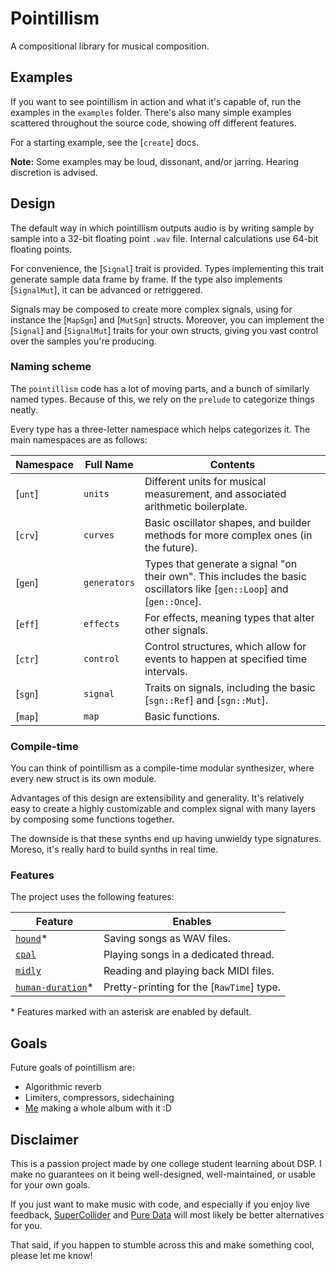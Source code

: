 # Pointillism

A compositional library for musical composition.

## Examples

If you want to see pointillism in action and what it's capable of, run the examples in the
`examples` folder. There's also many simple examples scattered throughout the source code, showing
off different features.

For a starting example, see the [`create`] docs.

**Note:** Some examples may be loud, dissonant, and/or jarring. Hearing discretion is advised.

## Design

The default way in which pointillism outputs audio is by writing sample by sample into a 32-bit
floating point `.wav` file. Internal calculations use 64-bit floating points.

For convenience, the [`Signal`] trait is provided. Types implementing this trait generate sample
data frame by frame. If the type also implements [`SignalMut`], it can be advanced or retriggered.

Signals may be composed to create more complex signals, using for instance the [`MapSgn`] and
[`MutSgn`] structs. Moreover, you can implement the [`Signal`] and [`SignalMut`] traits for your own
structs, giving you vast control over the samples you're producing.

### Naming scheme

The `pointillism` code has a lot of moving parts, and a bunch of similarly named types. Because of
this, we rely on the `prelude` to categorize things neatly.

Every type has a three-letter namespace which helps categorizes it. The main namespaces are as
follows:

| Namespace | Full Name | Contents |
|-|-|-|
| [`unt`] | `units` | Different units for musical measurement, and associated arithmetic boilerplate.
| [`crv`] | `curves` | Basic oscillator shapes, and builder methods for more complex ones (in the future).
| [`gen`] | `generators` | Types that generate a signal "on their own". This includes the basic oscillators like [`gen::Loop`] and [`gen::Once`].
| [`eff`] | `effects` | For effects, meaning types that alter other signals.
| [`ctr`] | `control` | Control structures, which allow for events to happen at specified time intervals.
| [`sgn`] | `signal` | Traits on signals, including the basic [`sgn::Ref`] and [`sgn::Mut`].
| [`map`] | `map` | Basic functions.

### Compile-time

You can think of pointillism as a compile-time modular synthesizer, where every new struct is its
own module.

Advantages of this design are extensibility and generality. It's relatively easy to create a highly
customizable and complex signal with many layers by composing some functions together.

The downside is that these synths end up having unwieldy type signatures. Moreso, it's really hard
to build synths in real time.

### Features

The project uses the following features:

| Feature | Enables |
|-|-|
| [`hound`](https://docs.rs/hound/latest/hound/)* | Saving songs as WAV files. |
| [`cpal`](https://docs.rs/cpal/latest/cpal/) | Playing songs in a dedicated thread. |
| [`midly`](https://docs.rs/midly/latest/midly/) | Reading and playing back MIDI files. |
| [`human-duration`](https://docs.rs/human-duration/latest/human_duration/)* | Pretty-printing for the [`RawTime`] type. |

\* Features marked with an asterisk are enabled by default.

## Goals

Future goals of pointillism are:

- Algorithmic reverb
- Limiters, compressors, sidechaining
- [Me](https://viiii.bandcamp.com) making a whole album with it :D

## Disclaimer

This is a passion project made by one college student learning about DSP. I make no guarantees on it
being well-designed, well-maintained, or usable for your own goals.

If you just want to make music with code, and especially if you enjoy live feedback,
[SuperCollider](https://supercollider.github.io/) and [Pure Data](https://puredata.info/) will most
likely be better alternatives for you.

That said, if you happen to stumble across this and make something cool, please let me know!
